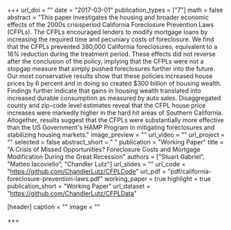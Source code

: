 +++
url_doi = ""
date = "2017-03-01"
publication_types = ["7"]
math = false
abstract = "This paper investigates the housing and broader economic effects of the 2000s crisisperiod California Foreclosure Prevention Laws (CFPLs). The CFPLs encouraged lenders to modify mortgage loans by increasing the required time and pecuniary costs of foreclosure. We find that the CFPLs prevented 380,000 California foreclosures, equivalent to a 16% reduction during the treatment period. These effects did not reverse after the conclusion of the policy, implying that the CFPLs were not a stopgap measure that simply pushed foreclosures further into the future. Our most conservative results show that these policies increased house prices by 6 percent and in doing so created $300 billion of housing wealth. Findings further indicate that gains in housing wealth translated into increased durable consumption as measured by auto sales. Disaggregated county and zip-code level estimates reveal that the CFPL house price increases were markedly higher in the hard hit areas of Southern California. Altogether, results suggest that the CFPLs were substantially more effective than the US Government's HAMP Program in mitigating foreclosures and stabilizing housing markets."
image_preview = ""
url_video = ""
url_project = ""
selected = false
abstract_short = " "
publication = "Working Paper"
title = "A Crisis of Missed Opportunities? Foreclosure Costs and Mortgage Modification During the Great Recession"
authors = ["Stuart Gabriel", "Matteo Iacoviello", "Chandler Lutz"]
url_slides = ""
url_code = "https://github.com/ChandlerLutz/CFPLCode"
url_pdf = "pdf/california-foreclosure-prevention-laws.pdf"
working_paper = true
highlight = true
publication_short = "Working Paper"
url_dataset = "https://github.com/ChandlerLutz/CFPLData"

[header]
  caption = ""
  image = ""

+++

